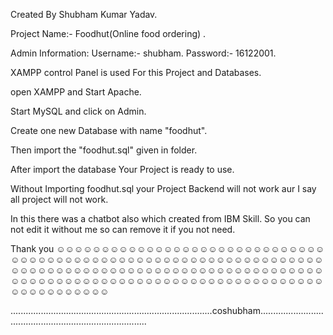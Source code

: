 Created By Shubham Kumar Yadav.

Project Name:- Foodhut(Online food ordering) .

Admin Information:
Username:- shubham.
Password:- 16122001.

XAMPP control Panel is used For this Project and Databases.

open XAMPP and Start Apache.

Start MySQL and click on Admin.

Create one new Database with name "foodhut".

Then import the "foodhut.sql" given in folder.

After import the database Your Project is ready to use.

Without Importing foodhut.sql your Project Backend will not work aur I say all project will not work.

In this there was a chatbot also which created from IBM Skill. So you can not edit it without me so can remove it if you not need.

Thank you ☺☺☺☺☺☺☺☺☺☺☺☺☺☺☺☺☺☺☺☺☺☺☺☺☺☺☺☺☺☺☺☺☺☺☺☺☺☺☺☺☺☺☺☺☺☺☺☺☺☺☺☺☺☺☺☺☺☺☺☺☺☺☺☺☺☺☺☺☺☺☺☺☺☺☺☺☺☺☺☺☺☺☺☺☺☺☺☺☺☺☺☺☺☺☺☺☺☺☺☺☺☺☺☺☺☺☺☺☺☺☺☺☺☺☺☺☺☺☺☺☺☺☺☺☺☺☺☺☺☺☺☺☺☺☺☺☺☺☺☺☺☺☺☺☺☺

................................................................................coshubham...............................................................................
